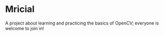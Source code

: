 # Mricial
A project about learning and practicing the basics of OpenCV; everyone is welcome to join in!
